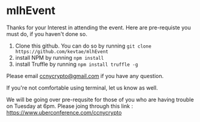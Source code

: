 
# mlhEvent
Thanks for your Interest in attending the event. Here are pre-requiste you must do, if you haven't done so.

1. Clone this github. You can do so by running `git clone https://github.com/kevtae/mlhEvent`
2. install NPM by running `npm install`
3. install Truffle by running `npm install truffle -g`

Please email ccnycrypto@gmail.com if you have any question.

If you're not comfortable using terminal, let us know as well.

We will be going over pre-requsite for those of you who are having trouble on Tuesday at 6pm. 
Please joing through this link : https://www.uberconference.com/ccnycrypto
